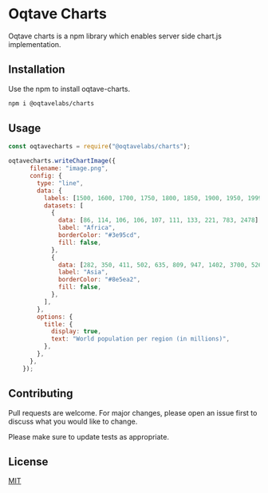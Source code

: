 # Oqtave Charts

Oqtave charts is a npm library which enables server side chart.js implementation.

## Installation

Use the npm to install oqtave-charts.

```bash
npm i @oqtavelabs/charts
```

## Usage

```javascript
const oqtavecharts = require("@oqtavelabs/charts");

oqtavecharts.writeChartImage({
      filename: "image.png",
      config: {
        type: "line",
        data: {
          labels: [1500, 1600, 1700, 1750, 1800, 1850, 1900, 1950, 1999, 2050],
          datasets: [
            {
              data: [86, 114, 106, 106, 107, 111, 133, 221, 783, 2478],
              label: "Africa",
              borderColor: "#3e95cd",
              fill: false,
            },
            {
              data: [282, 350, 411, 502, 635, 809, 947, 1402, 3700, 5267],
              label: "Asia",
              borderColor: "#8e5ea2",
              fill: false,
            },
          ],
        },
        options: {
          title: {
            display: true,
            text: "World population per region (in millions)",
          },
        },
      },
    });
```

## Contributing
Pull requests are welcome. For major changes, please open an issue first to discuss what you would like to change.

Please make sure to update tests as appropriate.

## License
[MIT](https://choosealicense.com/licenses/mit/)